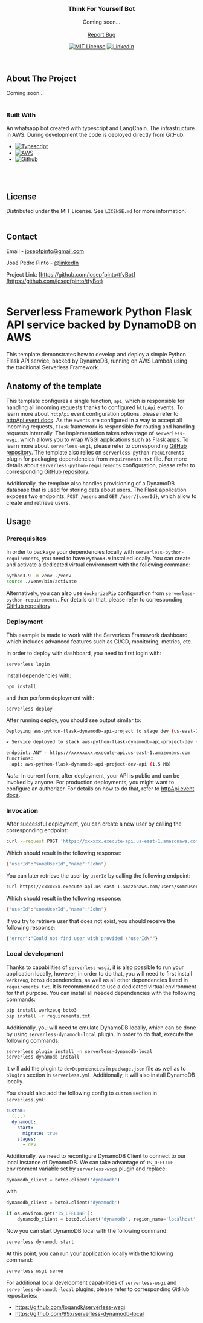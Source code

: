 <!-- PROJECT LOGO -->
<br />
<div align="center">

<h3 align="center">Think For Yourself Bot</h3>

  <p align="center">
    Coming soon...
    <br />
    <br />
    <a href="mailto:josepfpinto@gmail.com">Report Bug</a>

[![MIT License][license-shield]][license-url]
[![LinkedIn][linkedin-shield]][linkedin-url]
    <br />
    <br />
    <br />
  </p>
</div>


<!-- ABOUT THE PROJECT -->
## About The Project
Coming soon...
<br />
<br />

### Built With

An whatsapp bot created with typescript and LangChain. The infrastructure in AWS. During development the code is deployed directly from GitHub.

* [![Typescript][Typescript.js]][Typescript-url]
* [![AWS][AWS.js]][AWS-url]
* [![Github][Github.js]][Github-url]
<br />
<br />

<!-- LICENSE -->
## License

Distributed under the MIT License. See `LICENSE.md` for more information.
<br />
<br />

<!-- CONTACT -->
## Contact

Email - <a href="mailto:josepfpinto@gmail.com">josepfpinto@gmail.com</a>

José Pedro Pinto - [@linkedIn](https://www.linkedin.com/in/josepfpinto/)

Project Link: [https://github.com/josepfpinto/tfyBot](https://github.com/josepfpinto/tfyBot)
<br />
<br />


<!-- MARKDOWN LINKS & IMAGES -->
<!-- https://www.markdownguide.org/basic-syntax/#reference-style-links -->
[contributors-shield]: https://img.shields.io/github/contributors/othneildrew/Best-README-Template.svg?style=for-the-badge
[contributors-url]: https://github.com/othneildrew/Best-README-Template/graphs/contributors
[forks-shield]: https://img.shields.io/github/forks/othneildrew/Best-README-Template.svg?style=for-the-badge
[forks-url]: https://github.com/othneildrew/Best-README-Template/network/members
[stars-shield]: https://img.shields.io/github/stars/othneildrew/Best-README-Template.svg?style=for-the-badge
[stars-url]: https://github.com/othneildrew/Best-README-Template/stargazers
[issues-shield]: https://img.shields.io/github/issues/othneildrew/Best-README-Template.svg?style=for-the-badge
[issues-url]: https://github.com/othneildrew/Best-README-Template/issues
[license-shield]: https://img.shields.io/github/license/othneildrew/Best-README-Template.svg?style=for-the-badge
[license-url]: https://github.com/josepfpinto/drinkee_website/blob/main/LICENSE.md
[linkedin-shield]: https://img.shields.io/badge/linkedin-%230077B5.svg?style=for-the-badge&logo=linkedin&logoColor=white
[linkedin-url]: https://www.linkedin.com/in/josepfpinto/
[product-screenshot]: images/screenshot.png
[Typescript.js]: https://img.shields.io/badge/typescript-20232A?style=for-the-badge&logo=typescript&logoColor=%23F7DF1E
[Typescript-url]: https://www.typescriptlang.org/
[AWS.js]: https://img.shields.io/badge/aws_cloud-20232A?style=for-the-badge&logo=amazon&logoColor=23000000
[AWS-url]: https://aws.amazon.com/
[Github.js]: https://img.shields.io/badge/Github-20232A?style=for-the-badge&logo=github&logoColor=fff
[Github-url]: github.com/


# Serverless Framework Python Flask API service backed by DynamoDB on AWS

This template demonstrates how to develop and deploy a simple Python Flask API service, backed by DynamoDB, running on AWS Lambda using the traditional Serverless Framework.


## Anatomy of the template

This template configures a single function, `api`, which is responsible for handling all incoming requests thanks to configured `httpApi` events. To learn more about `httpApi` event configuration options, please refer to [httpApi event docs](https://www.serverless.com/framework/docs/providers/aws/events/http-api/). As the events are configured in a way to accept all incoming requests, `Flask` framework is responsible for routing and handling requests internally. The implementation takes advantage of `serverless-wsgi`, which allows you to wrap WSGI applications such as Flask apps. To learn more about `serverless-wsgi`, please refer to corresponding [GitHub repository](https://github.com/logandk/serverless-wsgi). The template also relies on `serverless-python-requirements` plugin for packaging dependencies from `requirements.txt` file. For more details about `serverless-python-requirements` configuration, please refer to corresponding [GitHub repository](https://github.com/UnitedIncome/serverless-python-requirements).

Additionally, the template also handles provisioning of a DynamoDB database that is used for storing data about users. The Flask application exposes two endpoints, `POST /users` and `GET /user/{userId}`, which allow to create and retrieve users.

## Usage

### Prerequisites

In order to package your dependencies locally with `serverless-python-requirements`, you need to have `Python3.9` installed locally. You can create and activate a dedicated virtual environment with the following command:

```bash
python3.9 -m venv ./venv
source ./venv/bin/activate
```

Alternatively, you can also use `dockerizePip` configuration from `serverless-python-requirements`. For details on that, please refer to corresponding [GitHub repository](https://github.com/UnitedIncome/serverless-python-requirements).

### Deployment

This example is made to work with the Serverless Framework dashboard, which includes advanced features such as CI/CD, monitoring, metrics, etc.

In order to deploy with dashboard, you need to first login with:

```
serverless login
```

install dependencies with:

```
npm install
```

and then perform deployment with:

```
serverless deploy
```

After running deploy, you should see output similar to:

```bash
Deploying aws-python-flask-dynamodb-api-project to stage dev (us-east-1)

✔ Service deployed to stack aws-python-flask-dynamodb-api-project-dev (182s)

endpoint: ANY - https://xxxxxxxx.execute-api.us-east-1.amazonaws.com
functions:
  api: aws-python-flask-dynamodb-api-project-dev-api (1.5 MB)
```

_Note_: In current form, after deployment, your API is public and can be invoked by anyone. For production deployments, you might want to configure an authorizer. For details on how to do that, refer to [httpApi event docs](https://www.serverless.com/framework/docs/providers/aws/events/http-api/).

### Invocation

After successful deployment, you can create a new user by calling the corresponding endpoint:

```bash
curl --request POST 'https://xxxxxx.execute-api.us-east-1.amazonaws.com/users' --header 'Content-Type: application/json' --data-raw '{"name": "John", "userId": "someUserId"}'
```

Which should result in the following response:

```bash
{"userId":"someUserId","name":"John"}
```

You can later retrieve the user by `userId` by calling the following endpoint:

```bash
curl https://xxxxxxx.execute-api.us-east-1.amazonaws.com/users/someUserId
```

Which should result in the following response:

```bash
{"userId":"someUserId","name":"John"}
```

If you try to retrieve user that does not exist, you should receive the following response:

```bash
{"error":"Could not find user with provided \"userId\""}
```

### Local development

Thanks to capabilities of `serverless-wsgi`, it is also possible to run your application locally, however, in order to do that, you will need to first install `werkzeug`, `boto3` dependencies, as well as all other dependencies listed in `requirements.txt`. It is recommended to use a dedicated virtual environment for that purpose. You can install all needed dependencies with the following commands:

```bash
pip install werkzeug boto3
pip install -r requirements.txt
```

Additionally, you will need to emulate DynamoDB locally, which can be done by using `serverless-dynamodb-local` plugin. In order to do that, execute the following commands:

```bash
serverless plugin install -n serverless-dynamodb-local
serverless dynamodb install
```

It will add the plugin to `devDependencies` in `package.json` file as well as to `plugins` section in `serverless.yml`. Additionally, it will also install DynamoDB locally.

You should also add the following config to `custom` section in `serverless.yml`:


```yml
custom:
  (...)
  dynamodb:
    start:
      migrate: true
    stages:
      - dev
```

Additionally, we need to reconfigure DynamoDB Client to connect to our local instance of DynamoDB. We can take advantage of `IS_OFFLINE` environment variable set by `serverless-wsgi` plugin and replace:


```python
dynamodb_client = boto3.client('dynamodb')
```

with

```python
dynamodb_client = boto3.client('dynamodb')

if os.environ.get('IS_OFFLINE'):
    dynamodb_client = boto3.client('dynamodb', region_name='localhost', endpoint_url='http://localhost:8000')
```

Now you can start DynamoDB local with the following command:

```bash
serverless dynamodb start
```

At this point, you can run your application locally with the following command:

```bash
serverless wsgi serve
```

For additional local development capabilities of `serverless-wsgi` and `serverless-dynamodb-local` plugins, please refer to corresponding GitHub repositories:
- https://github.com/logandk/serverless-wsgi 
- https://github.com/99x/serverless-dynamodb-local
